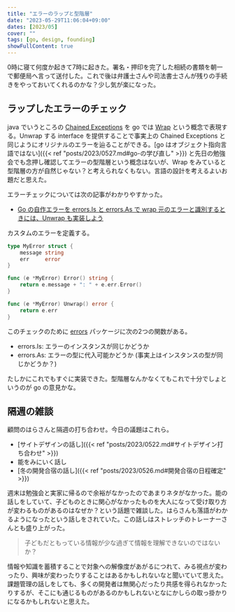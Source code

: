 ```yaml
---
title: "エラーのラップと型階層"
date: "2023-05-29T11:06:04+09:00"
dates: [2023/05]
cover: ""
tags: [go, design, founding]
showFullContent: true
---
```


0時に寝て何度か起きて7時に起きた。署名・押印を完了した相続の書類を朝一で郵便局へ言って送付した。これで後は弁護士さんや司法書士さんが残りの手続きをやっておいてくれるのかな？少し気が楽になった。

## ラップしたエラーのチェック

java でいうところの [Chained Exceptions](https://docs.oracle.com/javase/tutorial/essential/exceptions/chained.html) を go では [Wrap](https://go.dev/blog/go1.13-errors) という概念で表現する。Unwrap する interface を提供することで事実上の Chained Exceptions と同じようにオリジナルのエラーを辿ることができる。[go はオブジェクト指向言語ではない]({{< ref "posts/2023/0527.md#go-の学び直し" >}}) と先日の勉強会でも念押し確認してエラーの型階層という概念はないが、Wrap をみていると型階層の方が自然じゃない？と考えられなくもない。言語の設計を考えるよいお題だと思えた。

エラーチェックについては次の記事がわかりやすかった。

* [Go の自作エラーを errors.Is と errors.As で wrap 元のエラーと識別するときには、Unwrap も実装しよう](https://zenn.dev/msksgm/articles/20220325-unwrap-errors-is-as)

カスタムのエラーを定義する。

```go
type MyError struct {
	message string
	err     error
}

func (e *MyError) Error() string {
	return e.message + ": " + e.err.Error()
}

func (e *MyError) Unwrap() error {
	return e.err
}
```

このチェックのために [errors](https://pkg.go.dev/errors) パッケージに次の2つの関数がある。

* errors.Is: エラーのインスタンスが同じかどうか
* errors.As: エラーの型に代入可能かどうか (事実上はインスタンスの型が同じかどうか？)

たしかにこれでもすぐに実装できた。型階層なんかなくてもこれで十分でしょというのが go の意見かな。

## 隔週の雑談

顧問のはらさんと隔週の打ち合わせ。今日の議題はこれら。

* [サイトデザインの話し]({{< ref "posts/2023/0522.md#サイトデザイン打ち合わせ" >}})
* 能をみにいく話し
* [冬の開発合宿の話し]({{< ref "posts/2023/0526.md#開発合宿の日程確定" >}})

週末は勉強会と実家に帰るので余裕がなかったのであまりネタがなかった。能の話しをしていて、子どものときに関心がなかったものを大人になって受け取り方が変わるものがあるのはなぜか？という話題で雑談した。はらさんも落語がわかるようになったという話しをされていた。この話しはストレッチのトレーナーさんとも盛り上がった。

> 子どもだともっている情報が少な過ぎて情報を理解できないのではないか？

情報や知識を蓄積することで対象への解像度があがるにつれて、みる視点が変わったり、興味が変わったりすることはあるかもしれないなと聞いていて思えた。課題管理の話しをしても、多くの開発者は無関心だったり共感を得られなかったりするが、そこにも通じるものがあるのかもしれないとなにかしらの取っ掛かりになるかもしれないと思えた。
